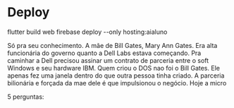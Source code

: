 # Deploy
flutter build web
firebase deploy --only hosting:aialuno


Só pra seu conhecimento. A mãe de Bill Gates, Mary Ann Gates. Era alta funcionária do governo quanto a Dell Labs estava começando. Pra caminhar a Dell precisou assinar um contrato de parceria entre o soft Windows e seu hardware IBM.
Quem criou o DOS nao foi o Bill Gates. Ele apenas fez uma janela dentro do que outra pessoa tinha criado.
A parceria bilionária e forçada da mae dele é que impulsionou o negócio.
Hoje a micro

5 perguntas:
